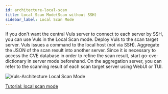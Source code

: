 ```yaml
---
id: architecture-local-scan
title: Local Scan Mode(Scan without SSH)
sidebar_label: Local Scan Mode
---
```


If you don't want the central Vuls server to connect to each server by SSH, you can use Vuls in the Local Scan mode. Deploy Vuls to the scan target server. Vuls issues a command to the local host (not via SSH). Aggregate the JSON of the scan result into another server. Since it is necessary to access the CVE database in order to refine the scan result, start go-cve-dictionary in server mode beforehand.
On the aggregation server, you can refer to the scanning result of each scan target server using WebUI or TUI.

![Vuls-Architecture Local Scan Mode](/img/docs/vuls-architecture-localscan.png)

[Tutorial: local scan mode](tutorial-local-scan.md)

